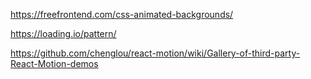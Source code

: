 
https://freefrontend.com/css-animated-backgrounds/

https://loading.io/pattern/

https://github.com/chenglou/react-motion/wiki/Gallery-of-third-party-React-Motion-demos
